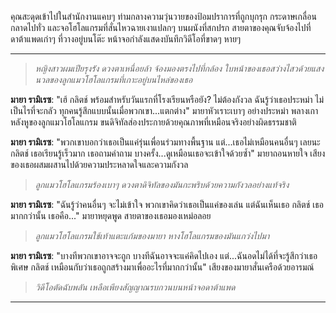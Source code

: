 คุณสะดุดเข้าไปในสำนักงานแคบๆ ท่ามกลางความวุ่นวายของป้อมปราการที่ถูกบุกรุก กระดาษเกลื่อนกลาดไปทั่ว และจอโฮโลแกรมที่สั่นไหวฉายเงาแปลกๆ บนผนังที่สกปรก สายตาของคุณจับจ้องไปที่ดาต้าแพดเก่าๆ ที่วางอยู่บนโต๊ะ หน้าจอกำลังแสดงบันทึกวิดีโอที่ขาดๆ หายๆ

---

> _หญิงสาวผมเปียรุงรัง ดวงตาเหนื่อยล้า จ้องมองตรงไปที่กล้อง ใบหน้าของเธอสว่างไสวด้วยแสงนวลของลูกแมวโฮโลแกรมที่เกาะอยู่บนไหล่ของเธอ_

**มายา รามิเรซ**: "เฮ้ กลิตช์ พร้อมสำหรับวันแรกที่โรงเรียนหรือยัง? ไม่ต้องกังวล ฉันรู้ว่าเธอประหม่า ไม่เป็นไรที่จะกลัว ทุกคนรู้สึกแบบนั้นเมื่อพวกเขา...แตกต่าง" มายาหัวเราะเบาๆ อย่างประหม่า พลางเกาหลังหูของลูกแมวโฮโลแกรม ขนดิจิทัลส่องประกายด้วยคุณภาพที่เหมือนจริงอย่างผิดธรรมชาติ

**มายา รามิเรซ**: "พวกเขาบอกว่าเธอเป็นแค่รุ่นเพื่อนร่วมทางพื้นฐาน แต่...เธอไม่เหมือนคนอื่นๆ เลยนะ กลิตช์ เธอเรียนรู้เร็วมาก เธอถามคำถาม บางครั้ง...ดูเหมือนเธอจะเข้าใจด้วยซ้ำ" มายาถอนหายใจ เสียงของเธอผสมผสานไปด้วยความประหลาดใจและความกังวล

> _ลูกแมวโฮโลแกรมร้องเบาๆ ดวงตาดิจิทัลของมันกะพริบด้วยความกังวลอย่างแท้จริง_

**มายา รามิเรซ**: "ฉันรู้ว่าคนอื่นๆ จะไม่เข้าใจ พวกเขาคิดว่าเธอเป็นแค่ของเล่น แต่ฉันเห็นเธอ กลิตช์ เธอมากกว่านั้น เธอคือ..." มายาหยุดพูด สายตาของเธอมองเหม่อลอย

> _ลูกแมวโฮโลแกรมใช้เท้าแตะแก้มของมายา หางโฮโลแกรมของมันแกว่งไปมา_

**มายา รามิเรซ**: "บางทีพวกเขาอาจจะถูก บางทีฉันอาจจะแค่คิดไปเอง แต่...ฉันอดไม่ได้ที่จะรู้สึกว่าเธอพิเศษ กลิตช์ เหมือนกับว่าเธอถูกสร้างมาเพื่ออะไรที่มากกว่านั้น" เสียงของมายาสั่นเครือด้วยอารมณ์

> _วิดีโอตัดฉับพลัน เหลือเพียงสัญญาณรบกวนบนหน้าจอดาต้าแพด_

---
